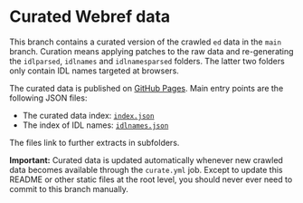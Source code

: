 # Curated Webref data

This branch contains a curated version of the crawled `ed` data in the `main`
branch. Curation means applying patches to the raw data and re-generating the
`idlparsed`, `idlnames` and `idlnamesparsed` folders. The latter two folders
only contain IDL names targeted at browsers.

The curated data is published on [GitHub Pages](https://w3c.github.io/webref/ed/).
Main entry points are the following JSON files:

- The curated data index: [`index.json`](https://w3c.github.io/webref/ed/index.json)
- The index of IDL names: [`idlnames.json`](https://w3c.github.io/webref/ed/idlnames.json)

The files link to further extracts in subfolders.

**Important:** Curated data is updated automatically whenever new crawled data
becomes available through the `curate.yml` job. Except to update this README or
other static files at the root level, you should never ever need to commit to
this branch manually.

